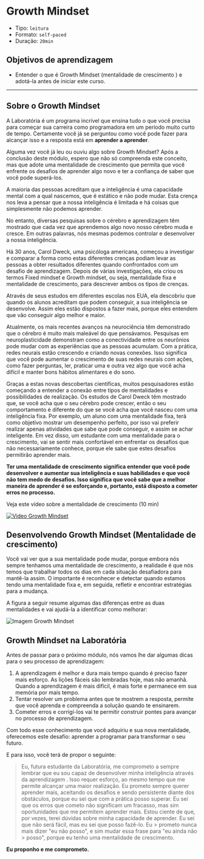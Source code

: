 # Growth Mindset

* Tipo: `leitura`
* Formato: `self-paced`
* Duração: `20min`

## Objetivos de aprendizagem

* Entender o que é Growth Mindset (mentalidade de crescimento ) e adotá-la antes
  de iniciar este curso.

***

## Sobre o Growth Mindset

A Laboratória é um programa incrível que ensina tudo o que você precisa para
começar sua carreira como programadora em um período muito curto de tempo.
Certamente você já se perguntou como você pode fazer para alcançar isso e a
resposta está em **aprender a aprender**.

Alguma vez você já leu ou ouviu algo sobre Growth Mindset? Após a conclusão
deste módulo, espero que não só compreenda este conceito, mas que adote uma
mentalidade de crescimento que permita que você enfrente os desafios de aprender
algo novo e ter a confiança de saber que você pode superá-los.

A maioria das pessoas acreditam que a inteligência é uma capacidade mental com a
qual nascemos, que é estático e não pode mudar. Esta crença nos leva a pensar
que a nossa inteligência é limitada e há coisas que simplesmente não podemos
aprender.

No entanto, diversas pesquisas sobre o cérebro e aprendizagem têm mostrado que
cada vez que aprendemos algo novo nosso cérebro muda e cresce. Em outras
palavras, nós mesmas podemos controlar e desenvolver a nossa inteligência.

Há 30 anos, Carol Dweck, uma psicóloga americana, começou a investigar e
comparar a forma como estas diferentes crenças podiam levar as pessoas a obter
resultados diferentes quando confrontados com um desafio de aprendizagem. Depois
de várias investigações, ela criou os termos Fixed mindset e Growth mindset, ou
seja, mentalidade fixa e mentalidade de crescimento, para descrever ambos os
tipos de crenças.

Através de seus estudos em diferentes escolas nos EUA,  ela descobriu que quando
os alunos acreditam que podem conseguir, a sua inteligência se desenvolve. Assim
eles estão dispostos a fazer mais, porque eles entendem que vão conseguir algo
melhor e maior.

Atualmente, os mais recentes avanços na neurociência têm demonstrado que o
cérebro é muito mais maleável do que pensávamos. Pesquisas em neuroplasticidade
demonstram como a conectividade entre os neurônios pode mudar com as
experiências que as pessoas acumulam. Com a prática, redes neurais estão
crescendo e criando novas conexões. Isso significa que você pode aumentar o
crescimento de suas redes neurais com ações, como fazer perguntas, ler, praticar
uma e outra vez algo que você acha difícil e manter bons hábitos alimentares e
do sono.

Graças a estas novas descobertas científicas, muitos pesquisadores estão
começando a entender a conexão entre tipos de mentalidades e possibilidades de
realização. Os estudos de Carol Dweck têm mostrado que, se você acha que o seu
cérebro pode crescer, então o seu comportamento é diferente do que se você acha
que você nasceu com uma inteligência fixa. Por exemplo, um aluno com uma
mentalidade fixa, terá como objetivo mostrar um desempenho perfeito, por isso
vai preferir realizar apenas atividades que sabe que pode conseguir, e assim se
achar inteligente. Em vez disso, um estudante com uma mentalidade para o
crescimento, vai se sentir mais confortável em enfrentar os desafios que não
necessariamente conhece, porque ele sabe que estes desafios permitirão aprender
mais.

**Ter uma mentalidade de crescimento significa entender que você pode
desenvolver e aumentar sua inteligência e suas habilidades e que você não tem
medo de desafios. Isso significa que você sabe que a melhor maneira de aprender
é se esforçando e, portanto, está disposto a cometer erros no processo.**

Veja este vídeo sobre a mentalidade de crescimento (10 min)

[![Video Growth
Mindset](http://img.youtube.com/vi/pN34FNbOKXc/0.jpg)](http://www.youtube.com/watch?v=pN34FNbOKXc)

## Desenvolvendo Growth Mindset (Mentalidade de crescimento)

Você vai ver que a sua mentalidade pode mudar, porque embora nós sempre tenhamos
uma mentalidade de crescimento, a realidade é que nós temos que trabalhar todos
os dias em cada situação desafiadora para mantê-la assim. O importante é
reconhecer e detectar quando estamos tendo uma mentalidade fixa e, em seguida,
refletir e encontrar estratégias para a mudança.

A figura a seguir resume algumas das diferenças entre as duas mentalidades e vai
ajudá-la a identificar como melhorar:

![Imagem Growth
Mindset](https://user-images.githubusercontent.com/25912510/37315096-cd7b31a0-2625-11e8-9255-c5e7848076ef.png)

## Growth Mindset na Laboratória

Antes de passar para o próximo módulo, nós vamos lhe dar algumas dicas para o
seu processo de aprendizagem:

1. A aprendizagem é melhor e dura mais tempo quando é preciso fazer mais
   esforço. As lições fáceis são lembradas hoje, mas não amanhã. Quando a
   aprendizagem é mais difícil, é mais forte e permanece em sua memória por mais
   tempo.
2. Tentar resolver um problema antes que te mostrem a resposta, permite que você
   aprenda e compreenda a solução quando te ensinarem.
3. Cometer erros e corrigí-los vai te permitir construir pontes para avançar no
   processo de aprendizagem.

Com todo esse conhecimento que você adquiriu e sua nova mentalidade, oferecemos
este desafio: aprender a programar para transformar o seu futuro.

E para isso, você terá de propor o seguinte:

> Eu, futura estudante da Laboratória, me comprometo a sempre lembrar que eu sou
> capaz de desenvolver minha inteligência através da aprendizagem . Isso requer
> esforço, ao mesmo tempo que me permite alcançar uma maior realização. Eu
> prometo sempre querer aprender mais, aceitando os desafios e sendo persistente
> diante dos obstáculos, porque eu sei que com a prática posso superar. Eu sei
> que os erros que cometo não significam um fracasso, mas sim oportunidades que
> me permitem aprender mais. Estou ciente de que, por vezes, terei dúvidas sobre
> minha capacidade de aprender. Eu sei que não será fácil, mas eu sei que posso
> fazê-lo. Eu > prometo nunca mais dizer "eu não posso", e sim mudar essa frase
> para "eu ainda não > posso", porque eu tenho uma mentalidade de crescimento.

**Eu proponho e me comprometo.**
